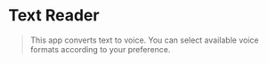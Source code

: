 # Text Reader
> This app converts text to voice. You can select available voice formats according to your preference.